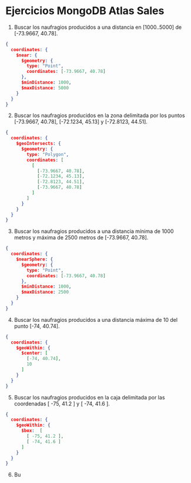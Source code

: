 # Ejercicios MongoDB Atlas Sales

1. Buscar los naufragios producidos a una distancia en [1000..5000] de [-73.9667, 40.78].
```json
{
  coordinates: { 
    $near: {
      $geometry: { 
        type: "Point",
        coordinates: [-73.9667, 40.78]   
      },
      $minDistance: 1000,
      $maxDistance: 5000
    }
  }
}
```

2. Buscar los naufragios producidos en la zona delimitada por los puntos [-73.9667, 40.78], [-72.1234, 45.13] y [-72.8123, 44.51].
```json
{
  coordinates: {
    $geoIntersects: {
      $geometry: {
        type: "Polygon",
        coordinates: [
          [ 
            [-73.9667, 40.78],
            [-72.1234, 45.13],
            [-72.8123, 44.51],
            [-73.9667, 40.78]
          ]
        ]
      }
    }
  }
}
```

3. Buscar los naufragios producidos a una distancia mínima de 1000 metros y máxima de 2500 metros de [-73.9667, 40.78].
```json
{
  coordinates: { 
    $nearSphere: {
      $geometry: { 
        type: "Point",
        coordinates: [-73.9667, 40.78]   
      },
      $minDistance: 1000,
      $maxDistance: 2500
    }
  }
}
```

4. Buscar los naufragios producidos a una distancia máxima de 10 del punto [-74, 40.74].
```json
{ 
  coordinates: { 
    $geoWithin: { 
      $center: [ 
        [-74, 40.74],
        10 
      ] 
    } 
  } 
}
```

5. Buscar los naufragios producidos en la caja delimitada por las coordenadas [ -75, 41.2 ] y [ -74, 41.6 ].
```json
{
  coordinates: { 
    $geoWithin: { 
      $box:  [ 
        [ -75, 41.2 ],
        [ -74, 41.6 ]
      ] 
    } 
  }
}
```

6. Bu